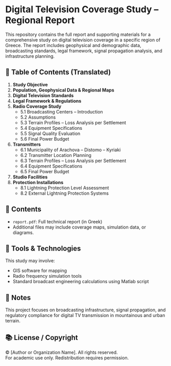 # Digital Television Coverage Study – Regional Report

This repository contains the full report and supporting materials for a comprehensive study on digital television coverage in a specific region of Greece. The report includes geophysical and demographic data, broadcasting standards, legal framework, signal propagation analysis, and infrastructure planning.

## 📄 Table of Contents (Translated)

1. **Study Objective**  
2. **Population, Geophysical Data & Regional Maps**  
3. **Digital Television Standards**  
4. **Legal Framework & Regulations**  
5. **Radio Coverage Study**  
   - 5.1 Broadcasting Centers – Introduction  
   - 5.2 Assumptions  
   - 5.3 Terrain Profiles – Loss Analysis per Settlement  
   - 5.4 Equipment Specifications  
   - 5.5 Signal Quality Evaluation  
   - 5.6 Final Power Budget  
6. **Transmitters**  
   - 6.1 Municipality of Arachova – Distomo – Kyriaki  
   - 6.2 Transmitter Location Planning  
   - 6.3 Terrain Profiles – Loss Analysis per Settlement  
   - 6.4 Equipment Specifications  
   - 6.5 Final Power Budget  
7. **Studio Facilities**  
8. **Protection Installations**  
   - 8.1 Lightning Protection Level Assessment  
   - 8.2 External Lightning Protection Systems  

## 📁 Contents

- `report.pdf`: Full technical report (in Greek)
- Additional files may include coverage maps, simulation data, or diagrams.

## 🔧 Tools & Technologies

This study may involve:
- GIS software for mapping
- Radio frequency simulation tools
- Standard broadcast engineering calculations using Matlab script

## 📌 Notes

This project focuses on broadcasting infrastructure, signal propagation, and regulatory compliance for digital TV transmission in mountainous and urban terrain.

## 📚 License / Copyright

© [Author or Organization Name]. All rights reserved.  
For academic use only. Redistribution requires permission.

